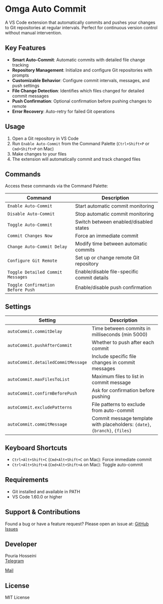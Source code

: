 # Omga Auto Commit

A VS Code extension that automatically commits and pushes your changes to Git repositories at regular intervals. Perfect for continuous version control without manual intervention.

## Key Features

- **Smart Auto-Commit**: Automatic commits with detailed file change tracking
- **Repository Management**: Initialize and configure Git repositories with prompts
- **Customizable Behavior**: Configure commit intervals, messages, and push settings
- **File Change Detection**: Identifies which files changed for detailed commit messages
- **Push Confirmation**: Optional confirmation before pushing changes to remote
- **Error Recovery**: Auto-retry for failed Git operations

## Usage

1. Open a Git repository in VS Code
2. Run `Enable Auto-Commit` from the Command Palette (`Ctrl+Shift+P` or `Cmd+Shift+P` on Mac)
3. Make changes to your files
4. The extension will automatically commit and track changed files

## Commands

Access these commands via the Command Palette:

| Command | Description |
|---------|-------------|
| `Enable Auto-Commit` | Start automatic commit monitoring |
| `Disable Auto-Commit` | Stop automatic commit monitoring |
| `Toggle Auto-Commit` | Switch between enabled/disabled states |
| `Commit Changes Now` | Force an immediate commit |
| `Change Auto-Commit Delay` | Modify time between automatic commits |
| `Configure Git Remote` | Set up or change remote Git repository |
| `Toggle Detailed Commit Messages` | Enable/disable file-specific commit details |
| `Toggle Confirmation Before Push` | Enable/disable push confirmation |

## Settings

| Setting | Description |
|---------|-------------|
| `autoCommit.commitDelay` | Time between commits in milliseconds (min 5000) |
| `autoCommit.pushAfterCommit` | Whether to push after each commit |
| `autoCommit.detailedCommitMessage` | Include specific file changes in commit messages |
| `autoCommit.maxFilesToList` | Maximum files to list in commit message |
| `autoCommit.confirmBeforePush` | Ask for confirmation before pushing |
| `autoCommit.excludePatterns` | File patterns to exclude from auto-commit |
| `autoCommit.commitMessage` | Commit message template with placeholders: `{date}`, `{branch}`, `{files}` |

## Keyboard Shortcuts

- `Ctrl+Alt+Shift+C` (`Cmd+Alt+Shift+C` on Mac): Force immediate commit
- `Ctrl+Alt+Shift+A` (`Cmd+Alt+Shift+A` on Mac): Toggle auto-commit

## Requirements

- Git installed and available in PATH
- VS Code 1.60.0 or higher

## Support & Contributions

Found a bug or have a feature request? Please open an issue at:
[GitHub Issues](https://github.com/isPoori/auto-commit/issues)

## Developer

Pouria Hosseini  
[Telegram](https://t.me/isPoori)

[Mail](mailto:pouriahosseini@outlook.com)

## License

MIT License
